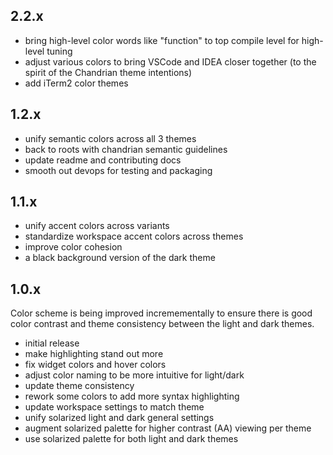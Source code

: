 ## 2.2.x

- bring high-level color words like "function" to top compile level for high-level tuning
- adjust various colors to bring VSCode and IDEA closer together 
(to the spirit of the Chandrian theme intentions)
- add iTerm2 color themes

## 1.2.x

- unify semantic colors across all 3 themes
- back to roots with chandrian semantic guidelines
- update readme and contributing docs
- smooth out devops for testing and packaging

## 1.1.x

- unify accent colors across variants
- standardize workspace accent colors across themes
- improve color cohesion
- a black background version of the dark theme

## 1.0.x

Color scheme is being improved incremementally to ensure there is good color contrast
and theme consistency between the light and dark themes.

- initial release
- make highlighting stand out more
- fix widget colors and hover colors
- adjust color naming to be more intuitive for light/dark
- update theme consistency
- rework some colors to add more syntax highlighting
- update workspace settings to match theme
- unify solarized light and dark general settings
- augment solarized palette for higher contrast (AA) viewing per theme
- use solarized palette for both light and dark themes
